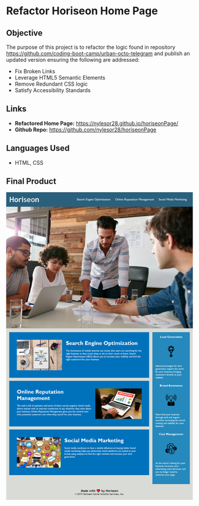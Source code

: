 # Refactor Horiseon Home Page

## Objective
The purpose of this project is to refactor the logic found in repository <https://github.com/coding-boot-camp/urban-octo-telegram> and publish an updated version ensuring the following are addressed:
* Fix Broken Links
* Leverage HTML5 Semantic Elements
* Remove Redundant CSS logic
* Satisfy Accessibility Standards


## Links

* **Refactored Home Page:** <https://nylesor28.github.io/horiseonPage/> 
* **Github Repo:** <https://github.com/nylesor28/horiseonPage>


## Languages Used
* HTML, CSS


## Final Product
![Screen Print for Reference of Horiseon Page](assets\images\01-html-css-git-homework-demo.png)
